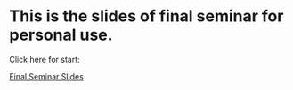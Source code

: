 # This is the slides of final seminar for personal use.

Click here for start:

[Final Seminar Slides](https://mooooolee.github.io/final_seminar/final_seminar.html)
 

